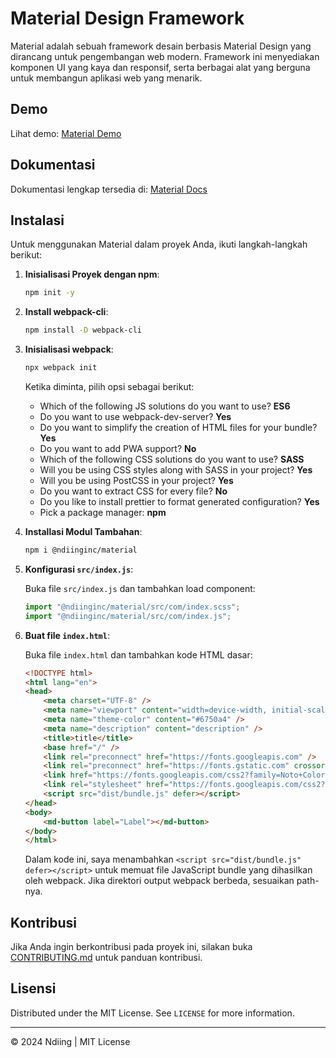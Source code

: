 # Material Design Framework

Material adalah sebuah framework desain berbasis Material Design yang dirancang untuk pengembangan web modern. Framework ini menyediakan komponen UI yang kaya dan responsif, serta berbagai alat yang berguna untuk membangun aplikasi web yang menarik.

## Demo

Lihat demo: [Material Demo](https://ndiing.github.io/material/dist/)

## Dokumentasi

Dokumentasi lengkap tersedia di: [Material Docs](https://ndiing.gitbook.io/material)

## Instalasi

Untuk menggunakan Material dalam proyek Anda, ikuti langkah-langkah berikut:

1. **Inisialisasi Proyek dengan npm**:
   
    ```bash
    npm init -y
    ```

2. **Install webpack-cli**:

    ```bash
    npm install -D webpack-cli
    ```

3. **Inisialisasi webpack**:

    ```bash
    npx webpack init
    ```

    Ketika diminta, pilih opsi sebagai berikut:

    - Which of the following JS solutions do you want to use? **ES6**
    - Do you want to use webpack-dev-server? **Yes**
    - Do you want to simplify the creation of HTML files for your bundle? **Yes**
    - Do you want to add PWA support? **No**
    - Which of the following CSS solutions do you want to use? **SASS**
    - Will you be using CSS styles along with SASS in your project? **Yes**
    - Will you be using PostCSS in your project? **Yes**
    - Do you want to extract CSS for every file? **No**
    - Do you like to install prettier to format generated configuration? **Yes**
    - Pick a package manager: **npm**

4. **Installasi Modul Tambahan**:

    ```bash
    npm i @ndiinginc/material
    ```

5. **Konfigurasi `src/index.js`**:

    Buka file `src/index.js` dan tambahkan load component:

    ```javascript
    import "@ndiinginc/material/src/com/index.scss";
    import "@ndiinginc/material/src/com/index.js";
    ```

6. **Buat file `index.html`**:

    Buka file `index.html` dan tambahkan kode HTML dasar:

    ```html
    <!DOCTYPE html>
    <html lang="en">
    <head>
        <meta charset="UTF-8" />
        <meta name="viewport" content="width=device-width, initial-scale=1.0" />
        <meta name="theme-color" content="#6750a4" />
        <meta name="description" content="description" />
        <title>title</title>
        <base href="/" />
        <link rel="preconnect" href="https://fonts.googleapis.com" />
        <link rel="preconnect" href="https://fonts.gstatic.com" crossorigin />
        <link href="https://fonts.googleapis.com/css2?family=Noto+Color+Emoji&family=Noto+Sans:ital,wght@0,100..900;1,100..900&display=swap" rel="stylesheet" />
        <link rel="stylesheet" href="https://fonts.googleapis.com/css2?family=Material+Symbols+Outlined:opsz,wght,FILL,GRAD@20..48,100..700,0..1,-50..200" />
        <script src="dist/bundle.js" defer></script>
    </head>
    <body>
        <md-button label="Label"></md-button>
    </body>
    </html>
    ```

    Dalam kode ini, saya menambahkan `<script src="dist/bundle.js" defer></script>` untuk memuat file JavaScript bundle yang dihasilkan oleh webpack. Jika direktori output webpack berbeda, sesuaikan path-nya.

## Kontribusi

Jika Anda ingin berkontribusi pada proyek ini, silakan buka [CONTRIBUTING.md](CONTRIBUTING.md) untuk panduan kontribusi.

## Lisensi

Distributed under the MIT License. See `LICENSE` for more information.

---
© 2024 Ndiing | MIT License
